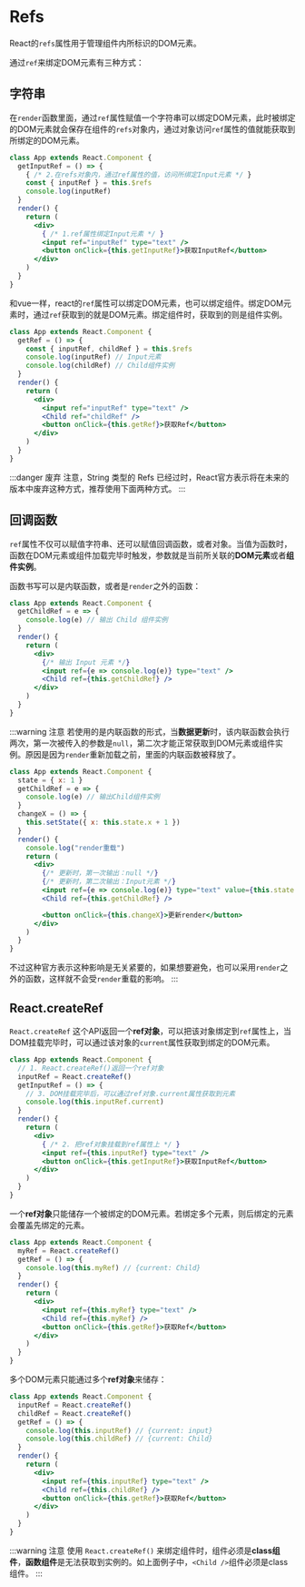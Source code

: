 # Refs

React的`refs`属性用于管理组件内所标识的DOM元素。

通过`ref`来绑定DOM元素有三种方式：

## 字符串

在`render`函数里面，通过`ref`属性赋值一个字符串可以绑定DOM元素，此时被绑定的DOM元素就会保存在组件的`refs`对象内，通过对象访问`ref`属性的值就能获取到所绑定的DOM元素。

```jsx
class App extends React.Component {
  getInputRef = () => {
    { /* 2.在refs对象内，通过ref属性的值，访问所绑定Input元素 */ }
    const { inputRef } = this.$refs
    console.log(inputRef)
  }
  render() {
    return (
      <div>
        { /* 1.ref属性绑定Input元素 */ }
        <input ref="inputRef" type="text" />
        <button onClick={this.getInputRef}>获取InputRef</button>
      </div>
    )
  }
}
```

和vue一样，react的`ref`属性可以绑定DOM元素，也可以绑定组件。绑定DOM元素时，通过`ref`获取到的就是DOM元素。绑定组件时，获取到的则是组件实例。

```jsx
class App extends React.Component {
  getRef = () => {
    const { inputRef, childRef } = this.$refs
    console.log(inputRef) // Input元素
    console.log(childRef) // Child组件实例
  }
  render() {
    return (
      <div>
        <input ref="inputRef" type="text" />
        <Child ref="childRef" />
        <button onClick={this.getRef}>获取Ref</button>
      </div>
    )
  }
}
```

:::danger 废弃
注意，String 类型的 Refs 已经过时，React官方表示将在未来的版本中废弃这种方式，推荐使用下面两种方式。
:::

## 回调函数

`ref`属性不仅可以赋值字符串、还可以赋值回调函数，或者对象。当值为函数时，函数在DOM元素或组件加载完毕时触发，参数就是当前所关联的**DOM元素**或者**组件实例**。

函数书写可以是内联函数，或者是`render`之外的函数：

```jsx
class App extends React.Component {
  getChildRef = e => {
    console.log(e) // 输出 Child 组件实例
  }
  render() {
    return (
      <div>
        {/* 输出 Input 元素 */}
        <input ref={e => console.log(e)} type="text" />
        <Child ref={this.getChildRef} />
      </div>
    )
  }
}
```

:::warning 注意
若使用的是内联函数的形式，当**数据更新**时，该内联函数会执行两次，第一次被传入的参数是`null`，第二次才能正常获取到DOM元素或组件实例。原因是因为`render`重新加载之前，里面的内联函数被释放了。

```jsx
class App extends React.Component {
  state = { x: 1 }
  getChildRef = e => {
    console.log(e) // 输出Child组件实例
  }
  changeX = () => {
    this.setState({ x: this.state.x + 1 })
  }
  render() {
    console.log("render重载")
    return (
      <div>
        {/* 更新时，第一次输出：null */}
        {/* 更新时，第二次输出：Input元素 */}
        <input ref={e => console.log(e)} type="text" value={this.state.x} readOnly />
        <Child ref={this.getChildRef} />

        <button onClick={this.changeX}>更新render</button>
      </div>
    )
  }
}
```

不过这种官方表示这种影响是无关紧要的，如果想要避免，也可以采用`render`之外的函数，这样就不会受`render`重载的影响。
:::


## React.createRef

`React.createRef` 这个API返回一个**ref对象**，可以把该对象绑定到`ref`属性上，当DOM挂载完毕时，可以通过该对象的`current`属性获取到绑定的DOM元素。

```jsx
class App extends React.Component {
  // 1. React.createRef()返回一个ref对象
  inputRef = React.createRef()
  getInputRef = () => {
    // 3. DOM挂载完毕后，可以通过ref对象.current属性获取到元素
    console.log(this.inputRef.current)
  }
  render() {
    return (
      <div>
        { /* 2. 把ref对象挂载到ref属性上 */ }
        <input ref={this.inputRef} type="text" />
        <button onClick={this.getInputRef}>获取InputRef</button>
      </div>
    )
  }
}
```

一个**ref对象**只能储存一个被绑定的DOM元素。若绑定多个元素，则后绑定的元素会覆盖先绑定的元素。

```jsx
class App extends React.Component {
  myRef = React.createRef()
  getRef = () => {
    console.log(this.myRef) // {current: Child}
  }
  render() {
    return (
      <div>
        <input ref={this.myRef} type="text" />
        <Child ref={this.myRef} />
        <button onClick={this.getRef}>获取Ref</button>
      </div>
    )
  }
}
```

多个DOM元素只能通过多个**ref对象**来储存：

```jsx
class App extends React.Component {
  inputRef = React.createRef()
  childRef = React.createRef()
  getRef = () => {
    console.log(this.inputRef) // {current: input}
    console.log(this.childRef) // {current: Child}
  }
  render() {
    return (
      <div>
        <input ref={this.inputRef} type="text" />
        <Child ref={this.childRef} />
        <button onClick={this.getRef}>获取Ref</button>
      </div>
    )
  }
}
```

:::warning 注意
使用 `React.createRef()` 来绑定组件时，组件必须是**class组件**，**函数组件**是无法获取到实例的。如上面例子中，`<Child />`组件必须是class组件。
:::

<Vssue />